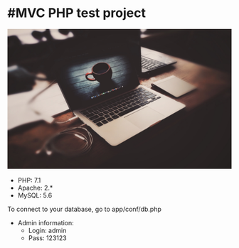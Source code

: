 #MVC PHP test project
==================
![Alt text](/public/img/back.jpg)

*   PHP: 7.1
*   Apache: 2.*
*   MySQL: 5.6

To connect to your database, go to app/conf/db.php

*   Admin information: 
    *   Login: admin
    *   Pass: 123123
